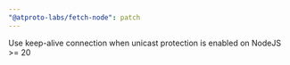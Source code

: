```yaml
---
"@atproto-labs/fetch-node": patch
---
```


Use keep-alive connection when unicast protection is enabled on NodeJS >= 20
